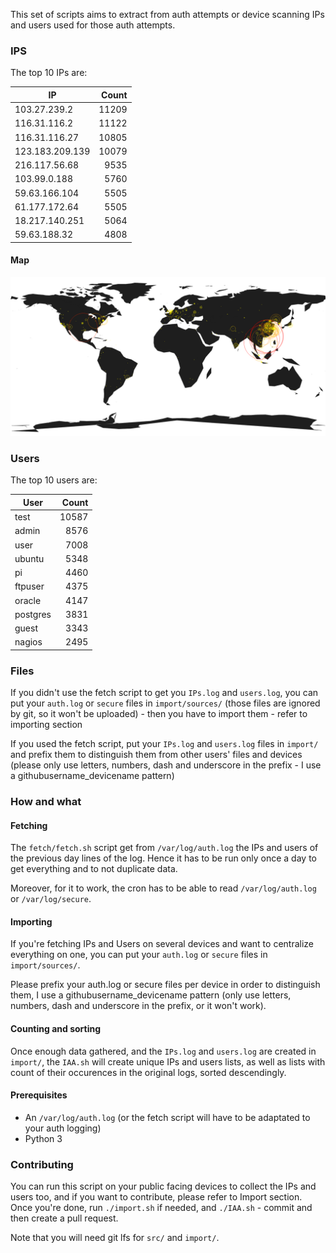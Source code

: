 This set of scripts aims to extract from auth attempts or device scanning IPs and users used for those auth attempts.

### IPS

The top 10 IPs are:

| IP              | Count |
| --------------- | -----:|
| 103.27.239.2 | 11209 |
| 116.31.116.2 | 11122 |
| 116.31.116.27 | 10805 |
| 123.183.209.139 | 10079 |
| 216.117.56.68 | 9535 |
| 103.99.0.188 | 5760 |
| 59.63.166.104 | 5505 |
| 61.177.172.64 | 5505 |
| 18.217.140.251 | 5064 |
| 59.63.188.32 | 4808 |

#### Map
![Map of first 1000 IPs](https://github.com/ctrlaltdev/illegal-auth-attempts/raw/main/map/map.png)

### Users

The top 10 users are:

| User    | Count |
| ------- |-----:|
| test | 10587 |
| admin | 8576 |
| user | 7008 |
| ubuntu | 5348 |
| pi | 4460 |
| ftpuser | 4375 |
| oracle | 4147 |
| postgres | 3831 |
| guest | 3343 |
| nagios | 2495 |

### Files

If you didn't use the fetch script to get you `IPs.log` and `users.log`, you can put your `auth.log` or `secure` files in `import/sources/` (those files are ignored by git, so it won't be uploaded) - then you have to import them - refer to importing section

If you used the fetch script, put your `IPs.log` and `users.log` files in `import/` and prefix them to distinguish them from other users' files and devices (please only use letters, numbers, dash and underscore in the prefix - I use a githubusername_devicename pattern)

### How and what

#### Fetching

The `fetch/fetch.sh` script get from `/var/log/auth.log` the IPs and users of the previous day lines of the log. Hence it has to be run only once a day to get everything and to not duplicate data.

Moreover, for it to work, the cron has to be able to read `/var/log/auth.log` or `/var/log/secure`.

#### Importing

If you're fetching IPs and Users on several devices and want to centralize everything on one, you can put your `auth.log` or `secure` files in `import/sources/`.

Please prefix your auth.log or secure files per device in order to distinguish them, I use a githubusername_devicename pattern (only use letters, numbers, dash and underscore in the prefix, or it won't work).

#### Counting and sorting

Once enough data gathered, and the `IPs.log` and `users.log` are created in `import/`, the `IAA.sh` will create unique IPs and users lists, as well as lists with count of their occurences in the original logs, sorted descendingly.

#### Prerequisites

- An `/var/log/auth.log` (or the fetch script will have to be adaptated to your auth logging)
- Python 3

### Contributing

You can run this script on your public facing devices to collect the IPs and users too, and if you want to contribute, please refer to Import section.
Once you're done, run `./import.sh` if needed, and `./IAA.sh` - commit and then create a pull request.

Note that you will need git lfs for `src/` and `import/`.

